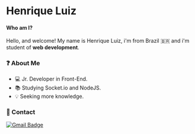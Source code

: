 #  Henrique Luiz

#### Who am I?

Hello, and welcome! My name is Henrique Luiz, i'm from Brazil 🇧🇷 and i'm student of **web development**.

### ❓ About Me  
  -  💻 Jr. Developer in Front-End.
  -  📚 Studying Socket.io and NodeJS.
  -   💡 Seeking more knowledge.

### 📝 Contact 

 [![Gmail Badge](https://img.shields.io/badge/-Gmail-c14438?style=flat-square&logo=Gmail&logoColor=white&link=mailto:hnrq.luiz1@gmail.com)](mailto:hnrq.luiz1@gmail.com)
